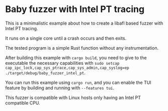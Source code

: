 # Baby fuzzer with Intel PT tracing

This is a minimalistic example about how to create a libafl based fuzzer with Intel PT tracing.

It runs on a single core until a crash occurs and then exits.

The tested program is a simple Rust function without any instrumentation.

After building this example with `cargo build`, you need to give to the executable the necessary capabilities with 
`sudo setcap cap_ipc_lock,cap_sys_ptrace,cap_sys_admin,cap_syslog=ep ./target/debug/baby_fuzzer_intel_pt`.

You can run this example using `cargo run`, and you can enable the TUI feature by building and running with 
`--features tui`.

This fuzzer is compatible with Linux hosts only having an Intel PT compatible CPU.
